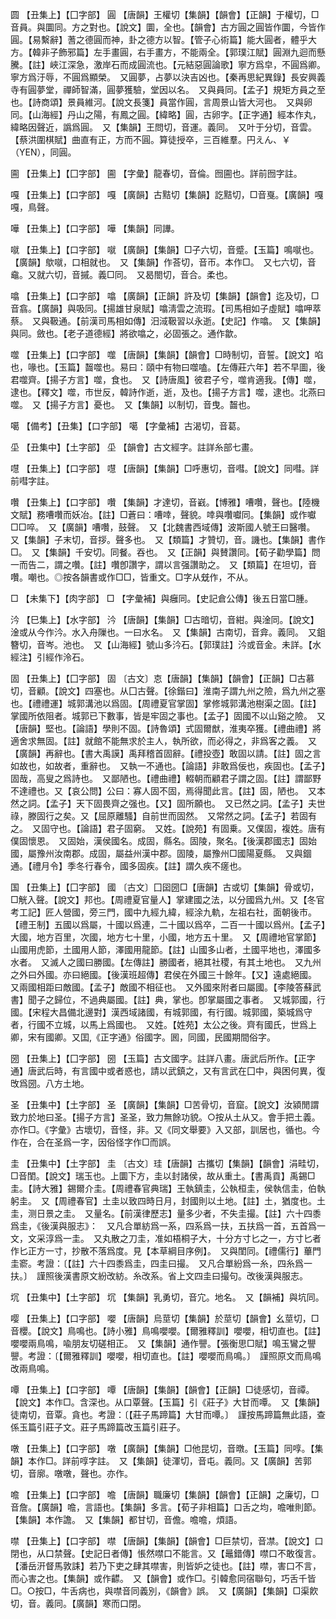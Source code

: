 <!-- { "loadSidebar": true } -->
圆	【丑集上】【囗字部】	圓	【唐韻】王權切【集韻】【韻會】【正韻】于權切，□音員。與圜同。方之對也。【說文】圜，全也。【韻會】古方圓之圓皆作圜，今皆作圓。【易繫辭】蓍之德圓而神，卦之德方以智。【管子心術篇】能大圓者，體乎大方。【韓非子飾邪篇】左手畫圓，右手畫方，不能兩全。【郭璞江賦】圓淵九迴而懸騰。【註】峽江深急，激岸石而成圓流也。【元結惡圓論歌】寧方爲皁，不圓爲卿。寧方爲汙辱，不圓爲顯榮。　又圓夢，占夢以決吉凶也。【秦再思紀異錄】長安興義寺有圓夢堂，禪師智滿，圓夢獲驗，堂因以名。　又與員同。【孟子】規矩方員之至也。【詩商頌】景員維河。【說文長箋】員當作圓，言周景山皆大河也。　又與卵同。【山海經】丹山之陽，有鳳之圓。【緯略】圓，古卵字。【正字通】經本作丸，緯略因聲近，譌爲圓。　又【集韻】王問切，音運。義同。　又叶于分切，音雲。【蔡洪圍棋賦】曲直有正，方而不圓。算徒授卒，三百維羣。円えん、￥（YEN），同圓。 

圇	【丑集上】【囗字部】	圇	【字彙】龍春切，音倫。囫圇也。詳前囫字註。

嘎	【丑集上】【口字部】	嘎	【廣韻】古黠切【集韻】訖黠切，□音戛。【廣韻】嘎嘎，鳥聲。

嘩	【丑集上】【口字部】	嘩	【集韻】同譁。

噈	【丑集上】【口字部】	噈	【廣韻】【集韻】□子六切，音蹙。【玉篇】鳴噈也。【廣韻】歍噈，口相就也。　又【集韻】作荅切，音帀。本作□。　又七六切，音鼀。又就六切，音摵。義□同。　又曷閤切，音合。柔也。

噏	【丑集上】【口字部】	噏	【廣韻】【正韻】許及切【集韻】【韻會】迄及切，□音翕。【廣韻】與吸同。【揚雄甘泉賦】噏淸雲之流瑕。【司馬相如子虛賦】噏呷萃蔡。　又與靸通。【前漢司馬相如傳】汨淢靸習以永逝。【史記】作噏。　又【集韻】與同。斂也。【老子道德經】將欲噏之，必固張之。通作歙。

噬	【丑集上】【口字部】	噬	【唐韻】【集韻】【韻會】□時制切，音誓。【說文】啗也，喙也。【玉篇】齧噬也。易曰：頤中有物曰噬嗑。【左傳莊六年】若不早圖，後君噬齊。【揚子方言】噬，食也。　又【詩唐風】彼君子兮，噬肯適我。【傳】噬，逮也。【釋文】噬，市世反，韓詩作逝，逝，及也。【揚子方言】噬，逮也。北燕曰噬。　又【揚子方言】憂也。　又【集韻】以制切，音曳。齧也。

噶	【備考】【丑集】【口字部】	噶	【字彙補】古渴切，音葛。

坕	【丑集中】【土字部】	坕	【韻會】古文經字。註詳糸部七畫。

嚖	【丑集上】【口字部】	嚖	【唐韻】【集韻】□呼惠切，音嘒。【說文】同嘒。詳前嘒字註。

囋	【丑集上】【口字部】	囋	【集韻】才達切，音巀。【博雅】嘈囋，聲也。【陸機文賦】務嘈囋而妖冶。【註】□蒼曰：嘈啈，聲貌。啈與囋囐同。【集韻】或作囐□□啐。　又【廣韻】嘈囋，鼓聲。　又【北魏書西域傳】波斯國人號王曰醫囋。　又【集韻】子末切，音拶。聲多也。　又【類篇】才贊切，音。譏也。【集韻】書作□。　又【集韻】千安切。同餐。吞也。　又【正韻】與賛讚同。【荀子勸學篇】問一而告二，謂之囋。【註】囋卽讚字，謂以言强讚助之。　又【類篇】在坦切，音囋。嘲也。◎按各韻書或作□□，皆重文。□字从兓作，不从。

□	【未集下】【肉字部】	□	【字彙補】與癰同。【史記倉公傳】後五日當□腫。

汵	【巳集上】【水字部】	汵	【唐韻】【集韻】□古暗切，音紺。與淦同。【說文】淦或从今作汵。水入舟隟也。一曰水名。　又【集韻】古南切，音弇。義同。　又鉏簪切，音岑。池也。　又【山海經】號山多汵石。【郭璞註】汵或音金。未詳。【水經注】引經作泠石。

固	【丑集上】【囗字部】	固	〔古文〕怘【唐韻】【集韻】【韻會】【正韻】□古慕切，音顧。【說文】四塞也。从囗古聲。【徐鍇曰】淮南子謂九州之險，爲九州之塞也。【禮禮運】城郭溝池以爲固。【周禮夏官掌固】掌修城郭溝池樹渠之固。【註】掌國所依阻者。城郭已下數事，皆是牢固之事也。【孟子】固國不以山谿之險。　又【唐韻】堅也。【論語】學則不固。【詩魯頌】式固爾猷，淮夷卒獲。【禮曲禮】將適舍求無固。【註】就館不能無求於主人，執所欲，而必得之，非爲客之義。　又【廣韻】再辭也。【書大禹謨】禹拜稽首固辭。【禮投壺】敢固以請。【註】固之言如故也，如故者，重辭也。　又執一不通也。【論語】非敢爲佞也，疾固也。【孟子】固哉，高叟之爲詩也。　又鄙陋也。【禮曲禮】輟朝而顧君子謂之固。【註】謂鄙野不達禮也。又【哀公問】公曰：寡人固不固，焉得聞此言。【註】固，陋也。　又本然之詞。【孟子】天下固畏齊之强也。【又】固所願也。　又已然之詞。【孟子】夫世祿，滕固行之矣。又【屈原離騷】自前世而固然。　又常然之詞。【孟子】若固有之。　又固守也。【論語】君子固窮。　又姓。【說苑】有固乗。又僕固，複姓。唐有僕固懷恩。　又固始，漢侯國名。成固，縣名。固陵，聚名。【後漢郡國志】固始國，屬豫州汝南郡。成固，屬益州漢中郡。固陵，屬豫州□國陽夏縣。　又與錮通。【禮月令】季冬行春令，國多固疾。【註】謂久疾不瘥也。

国	【丑集上】【囗字部】	國	〔古文〕囗囶圀□【唐韻】古或切【集韻】骨或切，□觥入聲。【說文】邦也。【周禮夏官量人】掌建國之法，以分國爲九州。又【冬官考工記】匠人營國，旁三門，國中九經九緯，經涂九軌，左祖右社，面朝後市。【禮王制】五國以爲屬，十國以爲連，二十國以爲卒，二百一十國以爲州。【孟子】大國，地方百里，次國，地方七十里，小國，地方五十里。　又【周禮地官掌節】山國用虎節，土國用人節，澤國用龍節。【註】山國多山者，土國平地也，澤國多水者。　又滅人之國曰勝國。【左傳註】勝國者，絕其社稷，有其土地也。　又九州之外曰外國。亦曰絕國。【後漢班超傳】君侯在外國三十餘年。【又】遠處絕國。　又兩國相距曰敵國。【孟子】敵國不相征也。　又外國來附者曰屬國。【李陵答蘇武書】聞子之歸位，不過典屬國。【註】典，掌也。卽掌屬國之事者。　又城郭國，行國。【宋程大昌備北邊對】漢西域諸國，有城郭國，有行國。城郭國，築城爲守者，行國不立城，以馬上爲國也。　又姓。【姓苑】太公之後。齊有國氏，世爲上卿，宋有國卿。又囯,《正字通》俗國字。囻，同國，民國期間俗字。

圀	【丑集上】【囗字部】	圀	【玉篇】古文國字。註詳八畫。唐武后所作。【正字通】唐武后時，有言國中或者惑也，請以武鎮之，又有言武在囗中，與困何異，復攺爲圀。八方土地。

圣	【丑集中】【土字部】	圣	【廣韻】【集韻】□苦骨切，音窟。【說文】汝潁閒謂致力於地曰圣。【揚子方言】圣圣，致力無餘功貌。○按从土从又。會手把土義。亦作□。《字彙》古壞切，音怪，非。又《同文舉要》入又部，訓居也，循也。今作在，合在圣爲一字，因俗怪字作□而誤。

圭	【丑集中】【土字部】	圭	〔古文〕珪【唐韻】古攜切【集韻】【韻會】涓畦切，□音閨。【說文】瑞玉也。上圜下方，圭以封諸侯，故从重土。【書禹貢】禹錫□圭。【詩大雅】錫爾介圭。【周禮春官典瑞】王執鎮圭，公執桓圭，侯執信圭，伯執躬圭。　又【周禮春官】土圭以致四時日月，封國則以土地。【註】土，猶度也。土圭，测日景之圭。　又量名。【前漢律歷志】量多少者，不失圭撮。【註】六十四黍爲圭，《後漢與服志》：　又凡合單紡爲一系，四系爲一扶，五扶爲一首，五首爲一文，文采淳爲一圭。　又丸散之刀圭，准如梧桐子大，十分方寸匕之一，方寸匕者作匕正方一寸，抄散不落爲度。見【本草綱目序例】。　又與閨同。【禮儒行】蓽門圭窬。考證：〔【註】六十四黍爲圭，四圭曰撮。　又凡合單紛爲一糸，四糸爲一扶。〕　謹照後漢書原文紛改紡。糸改系。省上文四圭曰撮句。改後漢與服志。 

坈	【丑集中】【土字部】	坈	【集韻】乳勇切，音宂。地名。　又【韻補】與坑同。

嘤	【丑集上】【口字部】	嚶	【唐韻】烏莖切【集韻】於莖切【韻會】幺莖切，□音櫻。【說文】鳥鳴也。【詩小雅】鳥鳴嚶嚶。【爾雅釋訓】嚶嚶，相切直也。【註】嚶嚶兩鳥鳴，喩朋友切磋相正。　又【集韻】通作譻。【張衡思□賦】鳴玉鸞之譻譻。考證：〔【爾雅釋訓】嚶嚶，相切直也。【註】嚶嚶而鳥鳴。〕　謹照原文而鳥鳴改兩鳥鳴。 

嘾	【丑集上】【口字部】	嘾	【唐韻】【集韻】【韻會】【正韻】□徒感切，音禫。【說文】本作□。含深也。从口覃聲。【玉篇】引《莊子》大甘而嘾。　又【集韻】徒南切，音覃。貪也。考證：〔【莊子馬蹄篇】大甘而嘾。〕　謹按馬蹄篇無此語，查係玉篇引莊子文。莊子馬蹄篇改玉篇引莊子。 

噋	【丑集上】【口字部】	噋	【廣韻】【集韻】□他昆切，音暾。【玉篇】同啍。【集韻】本作□。詳前啍字註。　又【集韻】徒渾切，音屯。義同。又【廣韻】苦郭切，音廓。噋噋，聲也。亦作。

噡	【丑集上】【口字部】	噡	【唐韻】職廉切【集韻】【韻會】【正韻】之廉切，□音詹。【廣韻】噡，言語也。【集韻】多言。【荀子非相篇】口舌之均，噡唯則節。【集韻】本作譫。　又【集韻】都甘切，音儋。噡噡，煩語。

噤	【丑集上】【口字部】	噤	【唐韻】【集韻】【韻會】□巨禁切，音凚。【說文】口閉也，从口禁聲。【史記日者傳】悵然噤口不能言。又【鼂錯傳】噤口不敢復言。【潘岳汧督馬敦誄】若乃下吏之肆其噤害，則皆妒之徒也。【註】噤，害口不言，而心害之也。【集韻】或作齽。　又【韻會】或作□。引韓愈同宿聯句，巧舌千皆□。○按□，牛舌病也，與噤音同義別，《韻會》誤。　又【廣韻】【集韻】□渠飮切，音。義同。【廣韻】寒而口閉。

